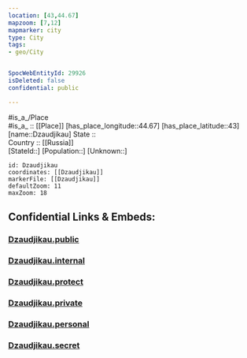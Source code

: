 ```yaml
---
location: [43,44.67] 
mapzoom: [7,12] 
mapmarker: city 
type: City
tags:
- geo/City


SpocWebEntityId: 29926
isDeleted: false
confidential: public

---
```

#is_a_/Place  
#is_a_ :: [[Place]] 
[has_place_longitude::44.67] 
[has_place_latitude::43] 
[name::Dzaudjikau] 
State ::  
Country :: [[Russia]]  
[StateId::] 
[Population::] 
[Unknown::] 


```leaflet
id: Dzaudjikau
coordinates: [[Dzaudjikau]] 
markerFile: [[Dzaudjikau]] 
defaultZoom: 11 
maxZoom: 18
```


## Confidential Links & Embeds: 

### [Dzaudjikau.public](/_public/\Earth\Continent\Europe\Europe~East\Russia\Russia~NorthCaucasus\North_Ossetia-Alania~Republic\CityDzaudjikau.public.md) 

### [Dzaudjikau.internal](/_internal/\Earth\Continent\Europe\Europe~East\Russia\Russia~NorthCaucasus\North_Ossetia-Alania~Republic\CityDzaudjikau.internal.md) 

### [Dzaudjikau.protect](/_protect/\Earth\Continent\Europe\Europe~East\Russia\Russia~NorthCaucasus\North_Ossetia-Alania~Republic\CityDzaudjikau.protect.md) 

### [Dzaudjikau.private](/_private/\Earth\Continent\Europe\Europe~East\Russia\Russia~NorthCaucasus\North_Ossetia-Alania~Republic\CityDzaudjikau.private.md) 

### [Dzaudjikau.personal](/_personal/\Earth\Continent\Europe\Europe~East\Russia\Russia~NorthCaucasus\North_Ossetia-Alania~Republic\CityDzaudjikau.personal.md) 

### [Dzaudjikau.secret](/_secret/\Earth\Continent\Europe\Europe~East\Russia\Russia~NorthCaucasus\North_Ossetia-Alania~Republic\CityDzaudjikau.secret.md)

